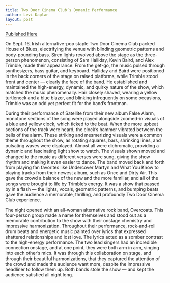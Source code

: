 ```yaml
---
title: Two Door Cinema Club’s Dynamic Performance
author: Levi Kaplan
layout: post
---
```


 [Published Here](https://www.artistrymagazine.com/two-door-cinema-club)

On Sept. 16, Irish alternative-pop staple Two Door Cinema Club packed House of Blues, electrifying the venue with blinding geometric patterns and body-pounding bass. Siren lights revolved above the stage as the three-person phenomenon, consisting of Sam Halliday, Kevin Baird, and Alex Trimble, made their appearance. From the get-go, the music pulsed through synthesizers, bass guitar, and keyboard. Halliday and Baird were positioned in the back corners of the stage on raised platforms, while Trimble stood front and center — clearly the face of the band. He established and maintained the high-energy, dynamic, and quirky nature of the show, which matched the music phenomenally. Hair closely shaved, wearing a yellow turtleneck and a blue blazer, and blinking infrequently on some occasions, Trimble was an odd yet perfect fit for the band’s frontman.

During their performance of Satellite from their new album False Alarm, monotone sections of the song were played alongside zoomed-in visuals of a blue and yellow clock, which ticked to the beat. When the more upbeat sections of the track were heard, the clock’s hammer vibrated between the bells of the alarm. These striking and mesmerizing visuals were a common theme throughout the show, as rotating squares, bars, shrinking lines, and pulsating waves were displayed. Almost all were dichromatic, providing a dynamic and fascinating light show to watch. The visuals shown moved and changed to the music as different verses were sung, giving the show rhythm and making it even easier to dance. The band moved back and forth from playing fan favorites like Undercover Martyn and What You Know to playing tracks from their newest album, such as Once and Dirty Air. This gave the crowd a balance of the new and the more familiar, and all of the songs were brought to life by Trimble’s energy. It was a show that passed by in a flash — the lights, vocals, geometric patterns, and bumping beats gave the audience a memorable, thrilling, and profoundly Two Door Cinema Club experience.

The night opened with an all-woman alternative rock band, Overcoats. This four-person group made a name for themselves and stood out as a memorable contribution to the show with their onstage chemistry and impressive harmonization. Throughout their performance, rock-and-roll drum beats and energetic music painted over lyrics that expressed shattered relationships and lost love. The lyrics acted as a somber contrast to the high-energy performance. The two lead singers had an incredible connection onstage, and at one point, they were both arm in arm, singing into each other’s mics. It was through this collaboration on stage, and through their beautiful harmonizations, that they captured the attention of the crowd and made the audience want more, despite the impressive headliner to follow them up. Both bands stole the show — and kept the audience satisfied all night long.
